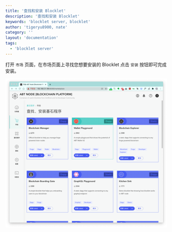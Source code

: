 ```yaml
---
title: '查找和安装 Blocklet'
description: '查找和安装 Blocklet'
keywords: 'blocklet server, blocklet'
author: 'tigeryu8900, nate'
category: ''
layout: 'documentation'
tags:
  - 'blocklet server'
---
```


打开 `市场` 页面，在市场页面上寻找您想要安装的 Blocklet 点击 `安装` 按钮即可完成安装。

![](./images/marketplace-1-zh.png)
